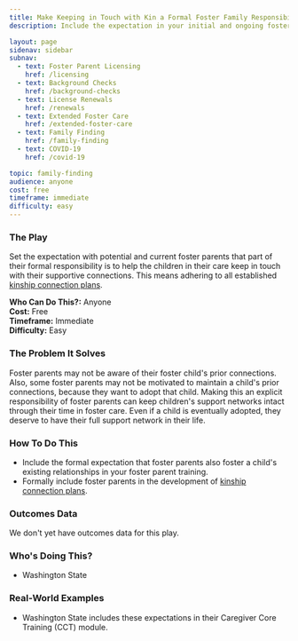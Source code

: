 ```yaml
---
title: Make Keeping in Touch with Kin a Formal Foster Family Responsibility
description: Include the expectation in your initial and ongoing foster parent training.

layout: page
sidenav: sidebar
subnav:
  - text: Foster Parent Licensing
    href: /licensing
  - text: Background Checks
    href: /background-checks
  - text: License Renewals
    href: /renewals
  - text: Extended Foster Care
    href: /extended-foster-care
  - text: Family Finding
    href: /family-finding
  - text: COVID-19
    href: /covid-19

topic: family-finding
audience: anyone
cost: free
timeframe: immediate
difficulty: easy
---
```



### The Play

Set the expectation with potential and current foster parents that part of their formal responsibility is to help the children in their care keep in touch with their supportive connections. This means adhering to all established [kinship connection plans](/plan-to-stay-in-touch-with-supportive-connections).

**Who Can Do This?:**
Anyone<br />
**Cost:**
Free<br />
**Timeframe:**
Immediate<br />
**Difficulty:**
Easy<br />

### The Problem It Solves

Foster parents may not be aware of their foster child's prior connections. Also, some foster parents may not be motivated to maintain a child's prior connections, because they want to adopt that child. Making this an explicit responsibility of foster parents can keep children's support networks intact through their time in foster care. Even if a child is eventually adopted, they deserve to have their full support network in their life.

### How To Do This

* Include the formal expectation that foster parents also foster a child's existing relationships in your foster parent training.
* Formally include foster parents in the development of [kinship connection plans](/plan-to-stay-in-touch-with-supportive-connections).

### Outcomes Data

We don't yet have outcomes data for this play.

### Who's Doing This?

* Washington State

### Real-World Examples

* Washington State includes these expectations in their Caregiver Core Training (CCT) module.